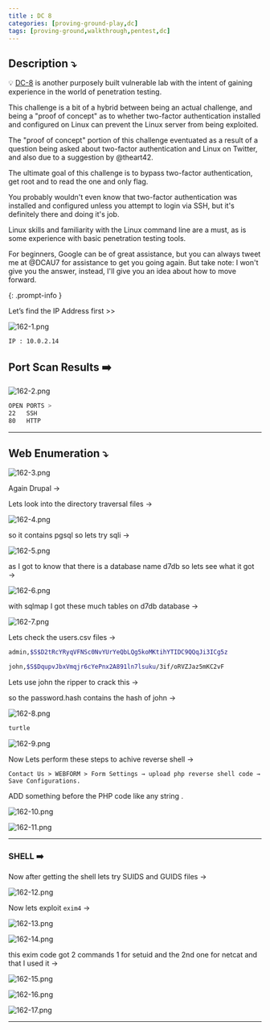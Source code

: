 ```yaml
---
title : DC 8
categories: [proving-ground-play,dc]
tags: [proving-ground,walkthrough,pentest,dc]
---
```


## **Description ⤵️**

>
💡 [DC-8](https://www.vulnhub.com/entry/dc-8,367/) is another purposely built vulnerable lab with the intent of gaining experience in the world of penetration testing.

This challenge is a bit of a hybrid between being an actual challenge, and being a "proof of concept" as to whether two-factor authentication installed and configured on Linux can prevent the Linux server from being exploited.

The "proof of concept" portion of this challenge eventuated as a result of a question being asked about two-factor authentication and Linux on Twitter, and also due to a suggestion by @theart42.

The ultimate goal of this challenge is to bypass two-factor authentication, get root and to read the one and only flag.

You probably wouldn't even know that two-factor authentication was installed and configured unless you attempt to login via SSH, but it's definitely there and doing it's job.

Linux skills and familiarity with the Linux command line are a must, as is some experience with basic penetration testing tools.

For beginners, Google can be of great assistance, but you can always tweet me at @DCAU7 for assistance to get you going again. But take note: I won't give you the answer, instead, I'll give you an idea about how to move forward.

{: .prompt-info }

Let’s find the IP Address first >>

![162-1.png](/Vulnhub-Files/img/DC-8/162-1.png)

```bash
IP : 10.0.2.14
```

## Port Scan Results ➡️

![162-2.png](/Vulnhub-Files/img/DC-8/162-2.png)

```bash
OPEN PORTS >
22   SSH
80   HTTP
```

---

## Web Enumeration ⤵️

![162-3.png](/Vulnhub-Files/img/DC-8/162-3.png)

Again Drupal →

Lets look into the directory traversal files →

![162-4.png](/Vulnhub-Files/img/DC-8/162-4.png)

so it contains pgsql so lets try sqli →

![162-5.png](/Vulnhub-Files/img/DC-8/162-5.png)

as I got to know that there is a database name d7db so lets see what it got →

![162-6.png](/Vulnhub-Files/img/DC-8/162-6.png)

with sqlmap I got these much tables on d7db database →

![162-7.png](/Vulnhub-Files/img/DC-8/162-7.png)

Lets check the users.csv files →

```bash
admin,$S$D2tRcYRyqVFNSc0NvYUrYeQbLQg5koMKtihYTIDC9QQqJi3ICg5z

john,$S$DqupvJbxVmqjr6cYePnx2A891ln7lsuku/3if/oRVZJaz5mKC2vF
```

Lets use john the ripper to crack this →

so the password.hash contains the hash of john →

![162-8.png](/Vulnhub-Files/img/DC-8/162-8.png)

```bash
turtle
```

![162-9.png](/Vulnhub-Files/img/DC-8/162-9.png)

Now Lets perform these steps to achive reverse shell →

`Contact Us > WEBFORM > Form Settings → upload php reverse shell code → Save Configurations.`

ADD something before the PHP code like any string .

![162-10.png](/Vulnhub-Files/img/DC-8/162-10.png)

![162-11.png](/Vulnhub-Files/img/DC-8/162-11.png)

---

### SHELL ➡️

Now after getting the shell lets try SUIDS and GUIDS files →

![162-12.png](/Vulnhub-Files/img/DC-8/162-12.png)

Now lets exploit `exim4` →

![162-13.png](/Vulnhub-Files/img/DC-8/162-13.png)

![162-14.png](/Vulnhub-Files/img/DC-8/162-14.png)

this exim code got 2 commands 1 for setuid and the 2nd one for netcat and that I used it →

![162-15.png](/Vulnhub-Files/img/DC-8/162-15.png)

![162-16.png](/Vulnhub-Files/img/DC-8/162-16.png)

![162-17.png](/Vulnhub-Files/img/DC-8/162-17.png)

---